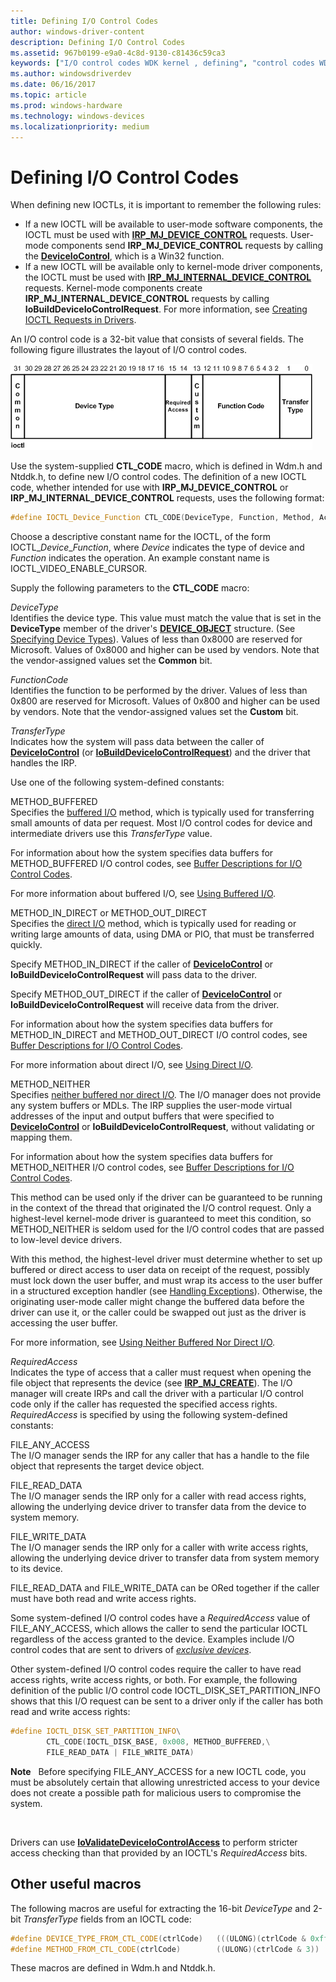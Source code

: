 ```yaml
---
title: Defining I/O Control Codes
author: windows-driver-content
description: Defining I/O Control Codes
ms.assetid: 967b0199-e9a0-4c8d-9130-c81436c59ca3
keywords: ["I/O control codes WDK kernel , defining", "control codes WDK IOCTLs , defining", "IOCTLs WDK kernel , defining", "CTL_CODE macro", "IOCTLs WDK user-mode", "user-mode components WDK IOCTLs", "I/O control codes WDK user-mode", "control codes WDK user-mode", "layouts WDK IOCTLs"]
ms.author: windowsdriverdev
ms.date: 06/16/2017
ms.topic: article
ms.prod: windows-hardware
ms.technology: windows-devices
ms.localizationpriority: medium
---
```


# Defining I/O Control Codes





When defining new IOCTLs, it is important to remember the following rules:

-   If a new IOCTL will be available to user-mode software components, the IOCTL must be used with [**IRP\_MJ\_DEVICE\_CONTROL**](https://msdn.microsoft.com/library/windows/hardware/ff550744) requests. User-mode components send **IRP\_MJ\_DEVICE\_CONTROL** requests by calling the [**DeviceIoControl**](https://msdn.microsoft.com/library/windows/desktop/aa363216), which is a Win32 function.
-   If a new IOCTL will be available only to kernel-mode driver components, the IOCTL must be used with [**IRP\_MJ\_INTERNAL\_DEVICE\_CONTROL**](https://msdn.microsoft.com/library/windows/hardware/ff550766) requests. Kernel-mode components create **IRP\_MJ\_INTERNAL\_DEVICE\_CONTROL** requests by calling **IoBuildDeviceIoControlRequest**. For more information, see [Creating IOCTL Requests in Drivers](creating-ioctl-requests-in-drivers.md).

An I/O control code is a 32-bit value that consists of several fields. The following figure illustrates the layout of I/O control codes.

![diagram illustrating the i/o control code layout](images/ioctl-1.png)

Use the system-supplied **CTL\_CODE** macro, which is defined in Wdm.h and Ntddk.h, to define new I/O control codes. The definition of a new IOCTL code, whether intended for use with **IRP\_MJ\_DEVICE\_CONTROL** or **IRP\_MJ\_INTERNAL\_DEVICE\_CONTROL** requests, uses the following format:

```cpp
#define IOCTL_Device_Function CTL_CODE(DeviceType, Function, Method, Access)
```

Choose a descriptive constant name for the IOCTL, of the form IOCTL\_*Device*\_*Function*, where *Device* indicates the type of device and *Function* indicates the operation. An example constant name is IOCTL\_VIDEO\_ENABLE\_CURSOR.

Supply the following parameters to the **CTL\_CODE** macro:

<a href="" id="devicetype"></a>*DeviceType*  
Identifies the device type. This value must match the value that is set in the **DeviceType** member of the driver's [**DEVICE\_OBJECT**](https://msdn.microsoft.com/library/windows/hardware/ff543147) structure. (See [Specifying Device Types](specifying-device-types.md)). Values of less than 0x8000 are reserved for Microsoft. Values of 0x8000 and higher can be used by vendors. Note that the vendor-assigned values set the **Common** bit.

<a href="" id="functioncode"></a>*FunctionCode*  
Identifies the function to be performed by the driver. Values of less than 0x800 are reserved for Microsoft. Values of 0x800 and higher can be used by vendors. Note that the vendor-assigned values set the **Custom** bit.

<a href="" id="transfertype"></a>*TransferType*  
Indicates how the system will pass data between the caller of [**DeviceIoControl**](https://msdn.microsoft.com/library/windows/desktop/aa363216) (or [**IoBuildDeviceIoControlRequest**](https://msdn.microsoft.com/library/windows/hardware/ff548318)) and the driver that handles the IRP.

Use one of the following system-defined constants:

<a href="" id="method-buffered"></a>METHOD\_BUFFERED  
Specifies the [buffered I/O](methods-for-accessing-data-buffers.md) method, which is typically used for transferring small amounts of data per request. Most I/O control codes for device and intermediate drivers use this *TransferType* value.

For information about how the system specifies data buffers for METHOD\_BUFFERED I/O control codes, see [Buffer Descriptions for I/O Control Codes](buffer-descriptions-for-i-o-control-codes.md).

For more information about buffered I/O, see [Using Buffered I/O](using-buffered-i-o.md).

<a href="" id="method-in-direct-or-method-out-direct"></a>METHOD\_IN\_DIRECT or METHOD\_OUT\_DIRECT  
Specifies the [direct I/O](methods-for-accessing-data-buffers.md) method, which is typically used for reading or writing large amounts of data, using DMA or PIO, that must be transferred quickly.

Specify METHOD\_IN\_DIRECT if the caller of [**DeviceIoControl**](https://msdn.microsoft.com/library/windows/desktop/aa363216) or **IoBuildDeviceIoControlRequest** will pass data to the driver.

Specify METHOD\_OUT\_DIRECT if the caller of [**DeviceIoControl**](https://msdn.microsoft.com/library/windows/desktop/aa363216) or **IoBuildDeviceIoControlRequest** will receive data from the driver.

For information about how the system specifies data buffers for METHOD\_IN\_DIRECT and METHOD\_OUT\_DIRECT I/O control codes, see [Buffer Descriptions for I/O Control Codes](buffer-descriptions-for-i-o-control-codes.md).

For more information about direct I/O, see [Using Direct I/O](using-direct-i-o.md).

<a href="" id="method-neither"></a>METHOD\_NEITHER  
Specifies [neither buffered nor direct I/O](using-neither-buffered-nor-direct-i-o.md). The I/O manager does not provide any system buffers or MDLs. The IRP supplies the user-mode virtual addresses of the input and output buffers that were specified to [**DeviceIoControl**](https://msdn.microsoft.com/library/windows/desktop/aa363216) or **IoBuildDeviceIoControlRequest**, without validating or mapping them.

For information about how the system specifies data buffers for METHOD\_NEITHER I/O control codes, see [Buffer Descriptions for I/O Control Codes](buffer-descriptions-for-i-o-control-codes.md).

This method can be used only if the driver can be guaranteed to be running in the context of the thread that originated the I/O control request. Only a highest-level kernel-mode driver is guaranteed to meet this condition, so METHOD\_NEITHER is seldom used for the I/O control codes that are passed to low-level device drivers.

With this method, the highest-level driver must determine whether to set up buffered or direct access to user data on receipt of the request, possibly must lock down the user buffer, and must wrap its access to the user buffer in a structured exception handler (see [Handling Exceptions](handling-exceptions.md)). Otherwise, the originating user-mode caller might change the buffered data before the driver can use it, or the caller could be swapped out just as the driver is accessing the user buffer.

For more information, see [Using Neither Buffered Nor Direct I/O](using-neither-buffered-nor-direct-i-o.md).

<a href="" id="requiredaccess"></a>*RequiredAccess*  
Indicates the type of access that a caller must request when opening the file object that represents the device (see [**IRP\_MJ\_CREATE**](https://msdn.microsoft.com/library/windows/hardware/ff550729)). The I/O manager will create IRPs and call the driver with a particular I/O control code only if the caller has requested the specified access rights. *RequiredAccess* is specified by using the following system-defined constants:

<a href="" id="file-any-access"></a>FILE\_ANY\_ACCESS  
The I/O manager sends the IRP for any caller that has a handle to the file object that represents the target device object.

<a href="" id="file-read-data"></a>FILE\_READ\_DATA  
The I/O manager sends the IRP only for a caller with read access rights, allowing the underlying device driver to transfer data from the device to system memory.

<a href="" id="file-write-data"></a>FILE\_WRITE\_DATA  
The I/O manager sends the IRP only for a caller with write access rights, allowing the underlying device driver to transfer data from system memory to its device.

FILE\_READ\_DATA and FILE\_WRITE\_DATA can be ORed together if the caller must have both read and write access rights.

Some system-defined I/O control codes have a *RequiredAccess* value of FILE\_ANY\_ACCESS, which allows the caller to send the particular IOCTL regardless of the access granted to the device. Examples include I/O control codes that are sent to drivers of [*exclusive devices*](https://msdn.microsoft.com/library/windows/hardware/ff556279#wdkgloss-exclusive-device).

Other system-defined I/O control codes require the caller to have read access rights, write access rights, or both. For example, the following definition of the public I/O control code IOCTL\_DISK\_SET\_PARTITION\_INFO shows that this I/O request can be sent to a driver only if the caller has both read and write access rights:

```cpp
#define IOCTL_DISK_SET_PARTITION_INFO\
        CTL_CODE(IOCTL_DISK_BASE, 0x008, METHOD_BUFFERED,\
        FILE_READ_DATA | FILE_WRITE_DATA)
```

**Note**   Before specifying FILE\_ANY\_ACCESS for a new IOCTL code, you must be absolutely certain that allowing unrestricted access to your device does not create a possible path for malicious users to compromise the system.

 

Drivers can use [**IoValidateDeviceIoControlAccess**](https://msdn.microsoft.com/library/windows/hardware/ff550418) to perform stricter access checking than that provided by an IOCTL's *RequiredAccess* bits.

## Other useful macros


The following macros are useful for extracting the 16-bit *DeviceType* and 2-bit *TransferType* fields from an IOCTL code:

```cpp
#define DEVICE_TYPE_FROM_CTL_CODE(ctrlCode)   (((ULONG)(ctrlCode & 0xffff0000)) >> 16)
#define METHOD_FROM_CTL_CODE(ctrlCode)        ((ULONG)(ctrlCode & 3))
```

These macros are defined in Wdm.h and Ntddk.h.

 

 




